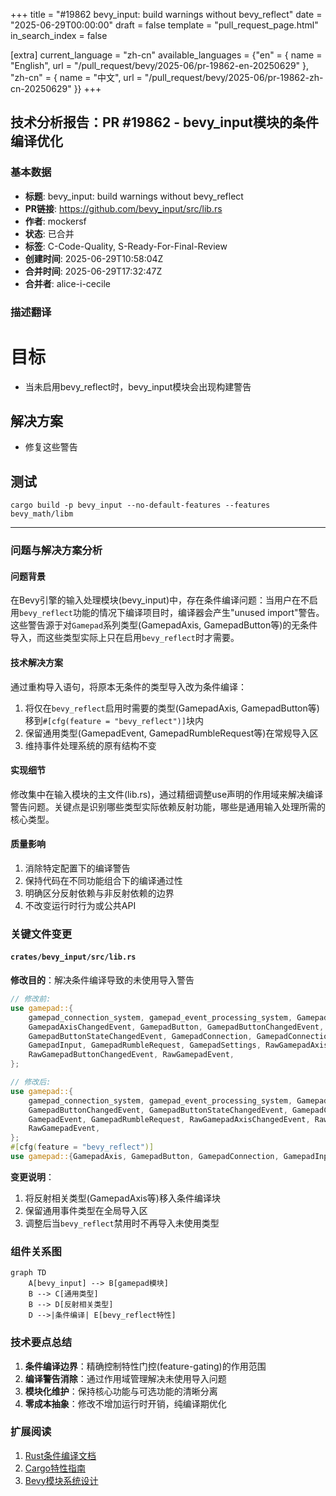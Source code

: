 +++
title = "#19862 bevy_input: build warnings without bevy_reflect"
date = "2025-06-29T00:00:00"
draft = false
template = "pull_request_page.html"
in_search_index = false

[extra]
current_language = "zh-cn"
available_languages = {"en" = { name = "English", url = "/pull_request/bevy/2025-06/pr-19862-en-20250629" }, "zh-cn" = { name = "中文", url = "/pull_request/bevy/2025-06/pr-19862-zh-cn-20250629" }}
+++

## 技术分析报告：PR #19862 - bevy_input模块的条件编译优化

### 基本数据
- **标题**: bevy_input: build warnings without bevy_reflect
- **PR链接**: https://github.com/bevy_input/src/lib.rs
- **作者**: mockersf
- **状态**: 已合并
- **标签**: C-Code-Quality, S-Ready-For-Final-Review
- **创建时间**: 2025-06-29T10:58:04Z
- **合并时间**: 2025-06-29T17:32:47Z
- **合并者**: alice-i-cecile

### 描述翻译
# 目标
- 当未启用bevy_reflect时，bevy_input模块会出现构建警告

## 解决方案
- 修复这些警告

## 测试
`cargo build -p bevy_input --no-default-features --features bevy_math/libm`

---

### 问题与解决方案分析

#### 问题背景
在Bevy引擎的输入处理模块(bevy_input)中，存在条件编译问题：当用户在不启用`bevy_reflect`功能的情况下编译项目时，编译器会产生"unused import"警告。这些警告源于对`Gamepad`系列类型(GamepadAxis, GamepadButton等)的无条件导入，而这些类型实际上只在启用`bevy_reflect`时才需要。

#### 技术解决方案
通过重构导入语句，将原本无条件的类型导入改为条件编译：
1. 将仅在`bevy_reflect`启用时需要的类型(GamepadAxis, GamepadButton等)移到`#[cfg(feature = "bevy_reflect")]`块内
2. 保留通用类型(GamepadEvent, GamepadRumbleRequest等)在常规导入区
3. 维持事件处理系统的原有结构不变

#### 实现细节
修改集中在输入模块的主文件(lib.rs)，通过精细调整use声明的作用域来解决编译警告问题。关键点是识别哪些类型实际依赖反射功能，哪些是通用输入处理所需的核心类型。

#### 质量影响
1. 消除特定配置下的编译警告
2. 保持代码在不同功能组合下的编译通过性
3. 明确区分反射依赖与非反射依赖的边界
4. 不改变运行时行为或公共API

### 关键文件变更

#### `crates/bevy_input/src/lib.rs`
**修改目的**：解决条件编译导致的未使用导入警告

```rust
// 修改前:
use gamepad::{
    gamepad_connection_system, gamepad_event_processing_system, GamepadAxis,
    GamepadAxisChangedEvent, GamepadButton, GamepadButtonChangedEvent,
    GamepadButtonStateChangedEvent, GamepadConnection, GamepadConnectionEvent, GamepadEvent,
    GamepadInput, GamepadRumbleRequest, GamepadSettings, RawGamepadAxisChangedEvent,
    RawGamepadButtonChangedEvent, RawGamepadEvent,
};

// 修改后:
use gamepad::{
    gamepad_connection_system, gamepad_event_processing_system, GamepadAxisChangedEvent,
    GamepadButtonChangedEvent, GamepadButtonStateChangedEvent, GamepadConnectionEvent,
    GamepadEvent, GamepadRumbleRequest, RawGamepadAxisChangedEvent, RawGamepadButtonChangedEvent,
    RawGamepadEvent,
};
#[cfg(feature = "bevy_reflect")]
use gamepad::{GamepadAxis, GamepadButton, GamepadConnection, GamepadInput, GamepadSettings};
```

**变更说明**：
1. 将反射相关类型(GamepadAxis等)移入条件编译块
2. 保留通用事件类型在全局导入区
3. 调整后当`bevy_reflect`禁用时不再导入未使用类型

### 组件关系图

```mermaid
graph TD
    A[bevy_input] --> B[gamepad模块]
    B --> C[通用类型]
    B --> D[反射相关类型]
    D -->|条件编译| E[bevy_reflect特性]
```

### 技术要点总结
1. **条件编译边界**：精确控制特性门控(feature-gating)的作用范围
2. **编译警告消除**：通过作用域管理解决未使用导入问题
3. **模块化维护**：保持核心功能与可选功能的清晰分离
4. **零成本抽象**：修改不增加运行时开销，纯编译期优化

### 扩展阅读
1. [Rust条件编译文档](https://doc.rust-lang.org/reference/conditional-compilation.html)
2. [Cargo特性指南](https://doc.rust-lang.org/cargo/reference/features.html)
3. [Bevy模块系统设计](https://bevyengine.org/learn/book/getting-started/ecs/)